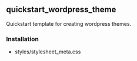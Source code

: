 ## quickstart_wordpress_theme

Quickstart template for creating wordpress themes.

### Installation

+ styles/stylesheet_meta.css